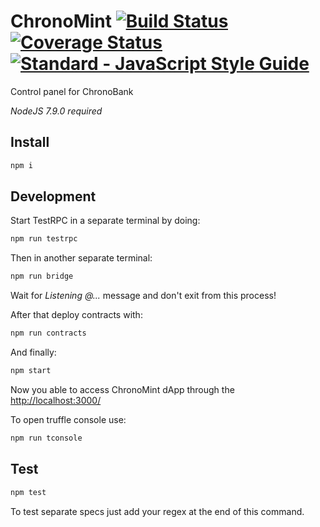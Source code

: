 
# ChronoMint [![Build Status](https://travis-ci.org/ChronoBank/ChronoMint.svg?branch=master)](https://travis-ci.org/ChronoBank/ChronoMint) [![Coverage Status](https://coveralls.io/repos/github/ChronoBank/ChronoMint/badge.svg)](https://coveralls.io/github/ChronoBank/ChronoMint) [![Standard - JavaScript Style Guide](https://img.shields.io/badge/code_style-standard-brightgreen.svg)](https://standardjs.com)
Control panel for ChronoBank

*NodeJS 7.9.0 required*

## Install
```bash
npm i
```

## Development
Start TestRPC in a separate terminal by doing:
```bash
npm run testrpc
```

Then in another separate terminal:
```bash
npm run bridge
```

Wait for _Listening @..._ message and don't exit from this process!

After that deploy contracts with:
```bash
npm run contracts
```

And finally:
```bash
npm start
```

Now you able to access ChronoMint dApp through the [http://localhost:3000/](http://localhost:3000/)

To open truffle console use:
```bash
npm run tconsole
```

## Test
```bash
npm test
```
To test separate specs just add your regex at the end of this command.